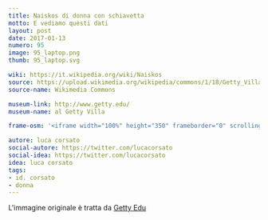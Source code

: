 ```yaml
---
title: Naiskos di donna con schiavetta
motto: E vediamo questi dati
layout: post
date: 2017-01-13
numero: 95
image: 95_laptop.png
thumb: 95_laptop.svg

wiki: https://it.wikipedia.org/wiki/Naiskos
source: https://upload.wikimedia.org/wikipedia/commons/1/18/Getty_Villa_-_Collection_(5304918141).jpg
source-name: Wikimedia Commons

museum-link: http://www.getty.edu/
museum-name: al Getty Villa

frame-osm: '<iframe width="100%" height="350" frameborder="0" scrolling="no" marginheight="0" marginwidth="0" src="http://www.openstreetmap.org/export/embed.html?bbox=-118.5941505432129%2C34.0303982172401%2C-118.53351116180421%2C34.05969928866974&amp;layer=mapnik&amp;marker=34.04505001850158%2C-118.56380939483643" style="border: 1px solid black"></iframe><br/><small><a href="http://www.openstreetmap.org/?mlat=34.0451&amp;mlon=-118.5638#map=15/34.0451/-118.5638">Visualizza mappa ingrandita</a></small>'

autore: luca corsato
social-autore: https://twitter.com/lucacorsato
social-idea: https://twitter.com/lucacorsato
idea: luca corsato
tags:
- id. corsato
- donna
---
```


L'immagine originale è tratta da [Getty Edu](http://www.getty.edu/art/collection/objects/7009/unknown-maker-grave-naiskos-of-an-enthroned-woman-with-an-attendant-east-greek-about-100-bc/?dz=0.5000,0.3934,0.71)
